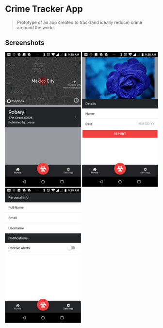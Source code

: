 # Crime Tracker App
> Prototype of an app created to track(and ideally reduce) crime areound the world.

## Screenshots
<img src="./pics/home.png" alt="Home Screen" width="250"> <img src="./pics/report.png" alt="Report Screen" width="250"> <img src="./pics/settings.png" alt="Setting Screen" width="250">

